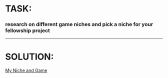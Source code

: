 # TASK:
### research on different game niches and pick a niche for your fellowship project

___

# SOLUTION:

[My Niche and Game](./My%20Niche%20and%20Game.pptx)
